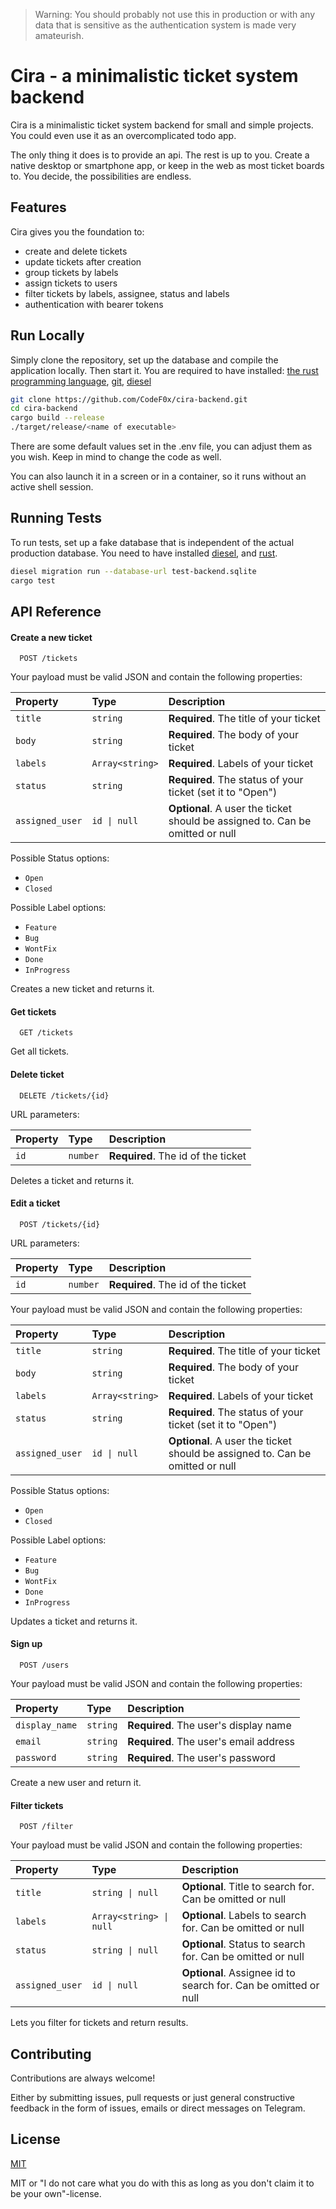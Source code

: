 > Warning: You should probably not use this in production or with any data that is sensitive as the authentication system
> is made very amateurish.

# Cira - a minimalistic ticket system backend

Cira is a minimalistic ticket system backend for small and simple projects.
You could even use it as an overcomplicated todo app.

The only thing it does is to provide an api.
The rest is up to you.
Create a native desktop or smartphone app, or keep in the web as most ticket boards to.
You decide, the possibilities are endless.


## Features

Cira gives you the foundation to:
- create and delete tickets
- update tickets after creation
- group tickets by labels
- assign tickets to users
- filter tickets by labels, assignee, status and labels
- authentication with bearer tokens


## Run Locally

Simply clone the repository, set up the database and compile the application locally.
Then start it.
You are required to have installed: [the rust programming language](https://rust-lang.org),
[git](https://git-scm.com/), [diesel](https://diesel.rs)

```bash
git clone https://github.com/CodeF0x/cira-backend.git
cd cira-backend
cargo build --release
./target/release/<name of executable>
```
There are some default values set in the .env file, you can adjust them as you wish.
Keep in mind to change the code as well.

You can also launch it in a screen or in a container, so it runs without an active shell session.


## Running Tests

To run tests, set up a fake database that is independent of the actual production database.
You need to have installed [diesel](https://diesel.rs), and [rust](https://rust-lang.org).

```bash
diesel migration run --database-url test-backend.sqlite
cargo test
```


## API Reference

#### Create a new ticket

```http
  POST /tickets
```

Your payload must be valid JSON and contain the following properties:

| Property | Type     | Description                |
| :-------- | :------- | :------------------------- |
| `title` | `string` | **Required**. The title of your ticket |
| `body` | `string` | **Required**. The body of your ticket |
| `labels` | `Array<string>` | **Required**. Labels of your ticket |
| `status` | `string` | **Required**. The status of your ticket (set it to "Open") |
| `assigned_user` | `id \| null` | **Optional**. A user the ticket should be assigned to. Can be omitted or null |

Possible Status options:
- `Open`
- `Closed`

Possible Label options:
- `Feature`
- `Bug`
- `WontFix`
- `Done`
- `InProgress`

Creates a new ticket and returns it.

#### Get tickets

```http
  GET /tickets
```

Get all tickets.

#### Delete ticket

```http
  DELETE /tickets/{id}
```

URL parameters:

| Property | Type     | Description                |
| :-------- | :------- | :------------------------- |
| `id` | `number` | **Required**. The id of the ticket |

Deletes a ticket and returns it.

#### Edit a ticket

```http
  POST /tickets/{id}
```

URL parameters:

| Property | Type     | Description                |
| :-------- | :------- | :------------------------- |
| `id` | `number` | **Required**. The id of the ticket |

Your payload must be valid JSON and contain the following properties:

| Property | Type     | Description                |
| :-------- | :------- | :------------------------- |
| `title` | `string` | **Required**. The title of your ticket |
| `body` | `string` | **Required**. The body of your ticket |
| `labels` | `Array<string>` | **Required**. Labels of your ticket |
| `status` | `string` | **Required**. The status of your ticket (set it to "Open") |
| `assigned_user` | `id \| null` | **Optional**. A user the ticket should be assigned to. Can be omitted or null |

Possible Status options:
- `Open`
- `Closed`

Possible Label options:
- `Feature`
- `Bug`
- `WontFix`
- `Done`
- `InProgress`

Updates a ticket and returns it.

#### Sign up

```
  POST /users
```

Your payload must be valid JSON and contain the following properties:

| Property | Type     | Description                |
| :-------- | :------- | :------------------------- |
| `display_name` | `string` | **Required**. The user's display name |
| `email` | `string` | **Required**. The user's email address |
| `password` | `string` | **Required**. The user's password |

Create a new user and return it.

#### Filter tickets

```http
  POST /filter
```

Your payload must be valid JSON and contain the following properties:

| Property | Type     | Description                                                     |
| :-------- | :------- |:----------------------------------------------------------------|
| `title` | `string \| null` | **Optional**. Title to search for. Can be omitted or null      |
| `labels` | `Array<string> \| null` | **Optional**. Labels to search for. Can be omitted or null     |
| `status` | `string \| null` | **Optional**. Status to search for. Can be omitted or null     |
| `assigned_user` | `id \| null` | **Optional**. Assignee id to search for. Can be omitted or null |

Lets you filter for tickets and return results.
## Contributing

Contributions are always welcome!

Either by submitting issues, pull requests or just general constructive feedback in the form of issues,
emails or direct messages on Telegram.


## License

[MIT](https://choosealicense.com/licenses/mit/)

MIT or "I do not care what you do with this as long as you don't claim it to be your own"-license.
